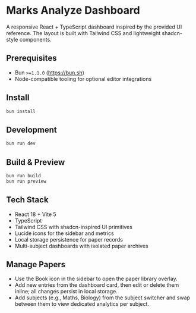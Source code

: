 # Marks Analyze Dashboard

A responsive React + TypeScript dashboard inspired by the provided UI reference. The layout is built with Tailwind CSS and lightweight shadcn-style components.

## Prerequisites
- Bun `>=1.1.0` (https://bun.sh)
- Node-compatible tooling for optional editor integrations

## Install
```sh
bun install
```

## Development
```sh
bun run dev
```

## Build & Preview
```sh
bun run build
bun run preview
```

## Tech Stack
- React 18 + Vite 5
- TypeScript
- Tailwind CSS with shadcn-inspired UI primitives
- Lucide icons for the sidebar and metrics
- Local storage persistence for paper records
- Multi-subject dashboards with isolated paper archives

## Manage Papers
- Use the Book icon in the sidebar to open the paper library overlay.
- Add new entries from the dashboard card, then edit or delete them inline; all changes persist in local storage.
- Add subjects (e.g., Maths, Biology) from the subject switcher and swap between them to view dedicated analytics per subject.
